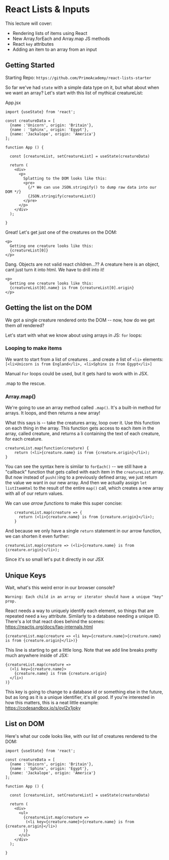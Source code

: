 # React Lists & Inputs

This lecture will cover:

- Rendering lists of items using React
- New Array.forEach and Array.map JS methods
- React `key` attributes
- Adding an item to an array from an input

## Getting Started
Starting Repo:
`https://github.com/PrimeAcademy/react-lists-starter`

So far we've had `state` with a simple data type on it, but what about when we want an array? 
Let's start with this list of mythical creatureList:


App.jsx
```JSX
import {useState} from 'react';

const creatureData = [
  {name :'Unicorn', origin: 'Britain'},
  {name : 'Sphinx', origin: 'Egypt'},
  {name: 'Jackalope', origin: 'America'}
];

function App () {
 
  const [creatureList, setCreatureList] = useState(creatureData)
  
  return (
    <div>
      <p>
        Splatting to the DOM looks like this:
        <pre>
          {/* We can use JSON.stringify() to dump raw data into our DOM */}
          {JSON.stringify(creatureList)}
        </pre>
      </p>
    </div>
  );

}
```

Great! Let's get just one of the creatures on the DOM:

```JSX
<p>
  Getting one creature looks like this:
  {creatureList[0]}
</p>
```

Dang. Objects are not valid react children...??
A creature here is an object, cant just turn it into html. We have to drill into it!


```JSX
<p>
  Getting one creature looks like this:
  {creatureList[0].name} is from {creatureList[0].origin}
</p>
```

## Getting the list on the DOM

We got a single creature rendered onto the DOM -- now, how do we get them _all_ rendered? 

Let's start with what we know about using arrays in JS: `for` loops:

### Looping to make items


We want to start from a list of creatures
...and create a list of `<li>` elements:
`[<li>Unicorn is from England</li>, <li>Sphinx is from Egypt</li>]`


Manual `For` loops could be used, but it gets hard to work with in JSX.

.map to the rescue. 

### Array.map()

We're going to use an array method called `.map()`. It's a built-in method for arrays. It loops, and then returns a new array!


What this says is -- take the creatures array, loop over it. Use this function on each thing in the array. This function gets access to each item in the array, called creature, and returns a li containing the text of each creature, for each creature.


```JSX
creatureList.map(function(creature) {
    return (<li>{creature.name} is from {creature.origin}</li>);
}
```

You can see the syntax here is similar to `forEach()` -- we still have a "callback" function that gets called with each item in the `creatureList` array. But now instead of `push()`ing to a previously defined array, we just return the value we want in our new array. And then we actually assign `let listItemHtml` to the result of the entire `map()` call, which creates a new array with all of our return values.

We can use _arrow functions_ to make this super concise:

```JSX
    creatureList.map(creature => {
      return (<li>{creature.name} is from {creature.origin}</li>);
    }
```

And because we only have a single `return` statement in our arrow function, we can shorten it even further:

```JSX
creatureList.map(creature => (<li>{creature.name} is from {creature.origin}</li>);
```

Since it's so small let's put it directly in our JSX

## Unique Keys

Wait, what's this weird error in our browser console?

```
Warning: Each child in an array or iterator should have a unique "key" prop.
```
React needs a way to uniquely identify each element, 
so things that are repeated need a `key` attribute. Similarly to a database needing a unique ID.
There's a lot that react does behind the scenes:
https://reactjs.org/docs/faq-internals.html

```JSX
{creatureList.map(creature => <li key={creature.name}>{creature.name} is from {creature.origin}</li>)}
```

This line is starting to get a little long. Note that we add line breaks pretty much anywhere inside of JSX:

```JSX
{creatureList.map(creature => 
  (<li key={creature.name}>
    {creature.name} is from {creature.origin}
  </li>)
)}
```

This key is going to change to a database id or something else in the future, but as long as it is a unique identifier, it's all good. If you're interested in how this matters, this is a neat little example: https://codesandbox.io/s/ovl2x1joky

## List on DOM

Here's what our code looks like, with our list of creatures rendered to the DOM:

```JSX
import {useState} from 'react';

const creatureData = [
  {name :'Unicorn', origin: 'Britain'},
  {name : 'Sphinx', origin: 'Egypt'},
  {name: 'Jackalope', origin: 'America'}
];

function App () {
 
  const [creatureList, setCreatureList] = useState(creatureData)
  
  return (
    <div>
      <ul>
        {creatureList.map(creature => 
         (<li key={creature.name}>{creature.name} is from {creature.origin}</li>)
        )}
      </ul>
    </div>
  );

}
```



